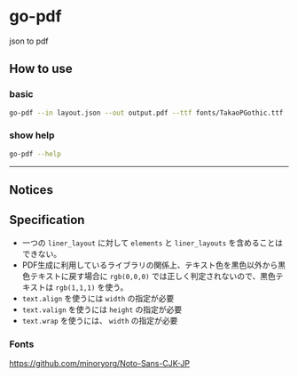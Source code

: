 # go-pdf

json to pdf

## How to use

### basic

```bash
go-pdf --in layout.json --out output.pdf --ttf fonts/TakaoPGothic.ttf

```

### show help

```bash
go-pdf --help
```

---

## Notices

## Specification

* 一つの `liner_layout` に対して `elements` と `liner_layouts` を含めることはできない。
* PDF生成に利用しているライブラリの関係上、テキスト色を黒色以外から黒色テキストに戻す場合に `rgb(0,0,0)` では正しく判定されないので、黒色テキストは `rgb(1,1,1)` を使う。
* `text.align` を使うには `width` の指定が必要
* `text.valign` を使うには `height` の指定が必要
* `text.wrap` を使うには、 `width` の指定が必要

### Fonts

https://github.com/minoryorg/Noto-Sans-CJK-JP